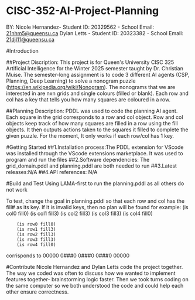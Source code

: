 # CISC-352-AI-Project-Planning
BY:
Nicole Hernandez- Student ID: 20329562 -  School Email: 21nhm5@queensu.ca
Dylan Letts - Student ID: 20323382 - School Email: 21djl11@queensu.ca

#Introduction

##Project Discription:
This project is for Queen's University CISC 325 Artificial Intelligence for the Winter 2025 semester taught by Dr. Christian Muise. The semester-long assignment is to code 3 different AI agents (CSP, Planning, Deep Learning) to solve a nonogram puzzle (https://en.wikipedia.org/wiki/Nonogram). The nonograms that we are interested in are nxn grids and single colours (filled or blank). Each row and col has a key that tells you how many squares are coloured in a row. 

##Planning Description:
PDDL was used to code the planning AI agent. Each square in the grid corresponds to a row and col object. Row and col objects keep track of how many squares are filled in a row using the fill objects. It then outputs actions taken to the squares it filled to complete the given puzzle. For the moment, It only works if each row/col has 1 key.


#Getting Started
##1.Installation process:The PDDL extension for VScode was installed through the VScode extensions marketplace. It was used to program and run the files
##2.Software dependencies: The grid_domain.pddl and planning.pddl are both needed to run 
##3.Latest releases:N/A
##4.API references: N/A

#Build and Test
Using LAMA-first to run the planning.pddl as all others do not work

To test, change the goal in planning.pddl so that each row and col has the fill# as its key. If it is invalid keys, then no plan will be found
 for example:
        (is col0 fill0)
        (is col1 fill3)
        (is col2 fill3)
        (is col3 fill3)
        (is col4 fill0)

        (is row0 fill0)
        (is row1 fill3)
        (is row2 fill3)
        (is row3 fill3)
        (is row4 fill0)
corrisponds to 
00000
0###0
0###0
0###0
00000

#Contribute
Nicole Hernandez and Dylan Letts code the project together. The way we coded was often to discuss how we wanted to implement features together- brainstorming logic faster. Then we took turns coding on the same computer so we both understood the code and could help each other ensure correctness. 